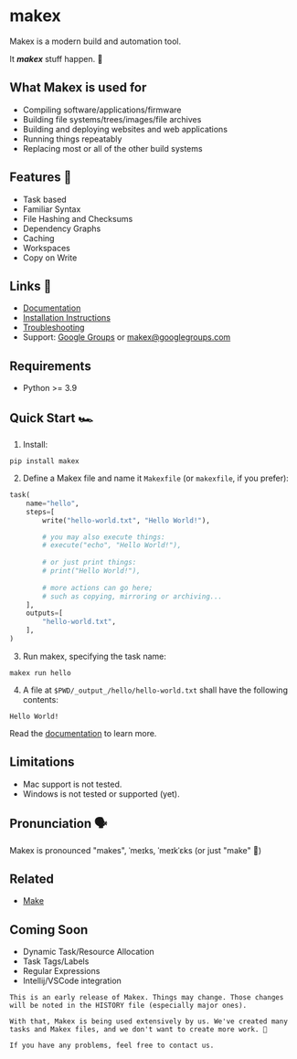 # makex

<!-- heading -->

Makex is a modern build and automation tool.

It __*makex*__ stuff happen. 🙂

<!-- heading:end -->

<!-- features -->

## What Makex is used for

- Compiling software/applications/firmware
- Building file systems/trees/images/file archives
- Building and deploying websites and web applications
- Running things repeatably
- Replacing most or all of the other build systems

## Features 🍩

- Task based
- Familiar Syntax
- File Hashing and Checksums
- Dependency Graphs
- Caching
- Workspaces
- Copy on Write

<!-- features:end -->

<!-- links -->
## Links 🔗

- [Documentation](https://meta.company/go/makex)
- [Installation Instructions](https://documents.meta.company/makex/latest/install)
- [Troubleshooting](https://documents.meta.company/makex/latest/trouble)
- Support: [Google Groups](http://groups.google.com/group/makex) or [makex@googlegroups.com](mailto://makex@googlegroups.com)

<!-- links:end -->

<!-- quick-start -->

## Requirements 

- Python >= 3.9

## Quick Start 🏎️

1. Install:

  ```shell
  pip install makex
  ```

2. Define a Makex file and name it `Makexfile` (or `makexfile`, if you prefer):

  ```python 
  task(
      name="hello",
      steps=[
          write("hello-world.txt", "Hello World!"),
  
          # you may also execute things:
          # execute("echo", "Hello World!"),
          
          # or just print things:
          # print("Hello World!"),
          
          # more actions can go here; 
          # such as copying, mirroring or archiving...
      ],
      outputs=[
          "hello-world.txt",
      ],
  )
  ```

3. Run makex, specifying the task name:

  ```shell
  makex run hello
  ```

4. A file at `$PWD/_output_/hello/hello-world.txt` shall have the following contents:

  ```
  Hello World!
  ```

Read the [documentation](https://meta.company/go/makex) to learn more.

## Limitations

- Mac support is not tested.
- Windows is not tested or supported (yet).


## Pronunciation 🗣

Makex is pronounced "makes", ˈmeɪks, ˈmeɪkˈɛks (or just "make" 🙂)

## Related

- [Make](https://en.wikipedia.org/wiki/Make_(software))

## Coming Soon

- Dynamic Task/Resource Allocation
- Task Tags/Labels
- Regular Expressions
- Intellij/VSCode integration

```{note}
This is an early release of Makex. Things may change. Those changes will be noted in the HISTORY file (especially major ones).

With that, Makex is being used extensively by us. We've created many tasks and Makex files, and we don't want to create more work. 🫡

If you have any problems, feel free to contact us. 
```

<!--
# or, you can use the shell, but it is not recommended:
# shell(f"echo 'Hello World!' > {self.path}/hello-world.txt"),
-->

